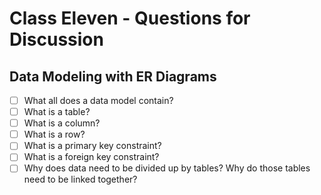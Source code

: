# Class Eleven - Questions for Discussion

## Data Modeling with ER Diagrams

- [ ] What all does a data model contain?
- [ ] What is a table?
- [ ] What is a column?
- [ ] What is a row?
- [ ] What is a primary key constraint?
- [ ] What is a foreign key constraint?
- [ ] Why does data need to be divided up by tables? Why do those tables need to be linked together?
